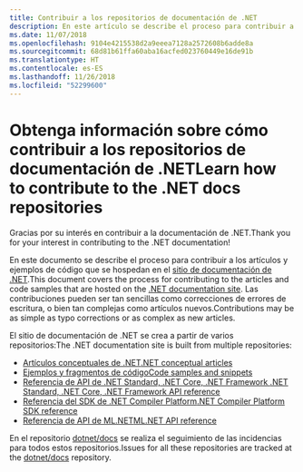 ```yaml
---
title: Contribuir a los repositorios de documentación de .NET
description: En este artículo se describe el proceso para contribuir a los artículos y ejemplos de código de los repositorios que constituyen la documentación de .NET.
ms.date: 11/07/2018
ms.openlocfilehash: 9104e4215538d2a9eeea7128a2572608b6adde8a
ms.sourcegitcommit: 68d81b61ffa60aba16acfed023760449e16de91b
ms.translationtype: HT
ms.contentlocale: es-ES
ms.lasthandoff: 11/26/2018
ms.locfileid: "52299600"
---
```

# <a name="learn-how-to-contribute-to-the-net-docs-repositories"></a><span data-ttu-id="0300e-103">Obtenga información sobre cómo contribuir a los repositorios de documentación de .NET</span><span class="sxs-lookup"><span data-stu-id="0300e-103">Learn how to contribute to the .NET docs repositories</span></span>

<span data-ttu-id="0300e-104">Gracias por su interés en contribuir a la documentación de .NET.</span><span class="sxs-lookup"><span data-stu-id="0300e-104">Thank you for your interest in contributing to the .NET documentation!</span></span>

<span data-ttu-id="0300e-105">En este documento se describe el proceso para contribuir a los artículos y ejemplos de código que se hospedan en el [sitio de documentación de .NET](https://docs.microsoft.com/dotnet).</span><span class="sxs-lookup"><span data-stu-id="0300e-105">This document covers the process for contributing to the articles and code samples that are hosted on the [.NET documentation site](https://docs.microsoft.com/dotnet).</span></span> <span data-ttu-id="0300e-106">Las contribuciones pueden ser tan sencillas como correcciones de errores de escritura, o bien tan complejas como artículos nuevos.</span><span class="sxs-lookup"><span data-stu-id="0300e-106">Contributions may be as simple as typo corrections or as complex as new articles.</span></span>

<span data-ttu-id="0300e-107">El sitio de documentación de .NET se crea a partir de varios repositorios:</span><span class="sxs-lookup"><span data-stu-id="0300e-107">The .NET documentation site is built from multiple repositories:</span></span>

- [<span data-ttu-id="0300e-108">Artículos conceptuales de .NET</span><span class="sxs-lookup"><span data-stu-id="0300e-108">.NET conceptual articles</span></span>](https://github.com/dotnet/docs)
- [<span data-ttu-id="0300e-109">Ejemplos y fragmentos de código</span><span class="sxs-lookup"><span data-stu-id="0300e-109">Code samples and snippets</span></span>](https://github.com/dotnet/samples)
- [<span data-ttu-id="0300e-110">Referencia de API de .NET Standard, .NET Core, .NET Framework </span><span class="sxs-lookup"><span data-stu-id="0300e-110">.NET Standard, .NET Core, .NET Framework API reference</span></span>](https://github.com/dotnet/dotnet-api-docs)
- [<span data-ttu-id="0300e-111">Referencia del SDK de .NET Compiler Platform</span><span class="sxs-lookup"><span data-stu-id="0300e-111">.NET Compiler Platform SDK reference</span></span>](https://github.com/dotnet/roslyn-api-docs)
- [<span data-ttu-id="0300e-112">Referencia de API de ML.NET</span><span class="sxs-lookup"><span data-stu-id="0300e-112">ML.NET API reference</span></span>](https://github.com/dotnet/ml-api-docs)

<span data-ttu-id="0300e-113">En el repositorio [dotnet/docs](https://github.com/dotnet/docs/issues) se realiza el seguimiento de las incidencias para todos estos repositorios.</span><span class="sxs-lookup"><span data-stu-id="0300e-113">Issues for all these repositories are tracked at the [dotnet/docs](https://github.com/dotnet/docs/issues) repository.</span></span>
